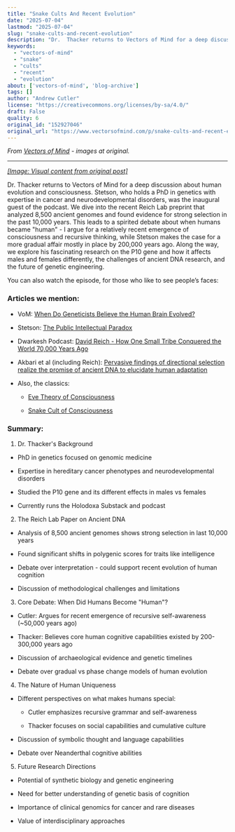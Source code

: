 ```yaml
---
title: "Snake Cults And Recent Evolution"
date: "2025-07-04"
lastmod: "2025-07-04"
slug: "snake-cults-and-recent-evolution"
description: "Dr.  Thacker returns to Vectors of Mind for a deep discussion about human evolution and consciousness. Stetson, who holds a PhD in genetics with expertise in cancer and neurodevelopmental disorders, w..."
keywords:
  - "vectors-of-mind"
  - "snake"
  - "cults"
  - "recent"
  - "evolution"
about: ['vectors-of-mind', 'blog-archive']
tags: []
author: "Andrew Cutler"
license: "https://creativecommons.org/licenses/by-sa/4.0/"
draft: False
quality: 6
original_id: "152927046"
original_url: "https://www.vectorsofmind.com/p/snake-cults-and-recent-evolution"
---
```

*From [Vectors of Mind](https://www.vectorsofmind.com/p/snake-cults-and-recent-evolution) - images at original.*

---

[*[Image: Visual content from original post]*](https://substackcdn.com/image/fetch/$s_!7jEs!,f_auto,q_auto:good,fl_progressive:steep/https%3A%2F%2Fsubstack-post-media.s3.amazonaws.com%2Fpublic%2Fimages%2F136d334f-e227-49f5-b3cb-e4b558622f83_1792x1024.heic)

Dr.  Thacker returns to Vectors of Mind for a deep discussion about human evolution and consciousness. Stetson, who holds a PhD in genetics with expertise in cancer and neurodevelopmental disorders, was the inaugural guest of the podcast. We dive into the recent Reich Lab preprint that analyzed 8,500 ancient genomes and found evidence for strong selection in the past 10,000 years. This leads to a spirited debate about when humans became "human" - I argue for a relatively recent emergence of consciousness and recursive thinking, while Stetson makes the case for a more gradual affair mostly in place by 200,000 years ago. Along the way, we explore his fascinating research on the P10 gene and how it affects males and females differently, the challenges of ancient DNA research, and the future of genetic engineering.

You can also watch the episode, for those who like to see people’s faces:

### Articles we mention:


  * VoM: [When Do Geneticists Believe the Human Brain Evolved?](https://www.vectorsofmind.com/p/when-do-geneticists-believe-the-human)

  * Stetson: [The Public Intellectual Paradox](https://stetson.substack.com/p/the-public-intellectual-paradox)

  * Dwarkesh Podcast: [David Reich - How One Small Tribe Conquered the World 70,000 Years Ago](https://www.dwarkeshpatel.com/p/david-reich)

  * Akbari et al (including Reich): [Pervasive findings of directional selection realize the promise of ancient DNA to elucidate human adaptation](https://www.biorxiv.org/content/10.1101/2024.09.14.613021v1.supplementary-material)

  * Also, the classics:

    * [Eve Theory of Consciousness](https://www.google.com/search?client=safari&rls=en&q=eve+theory+of+consciousness+v3&ie=UTF-8)

    * [Snake Cult of Consciousness](https://www.vectorsofmind.com/p/the-snake-cult-of-consciousness)




### Summary:


  1. Dr. Thacker's Background



  * PhD in genetics focused on genomic medicine

  * Expertise in hereditary cancer phenotypes and neurodevelopmental disorders

  * Studied the P10 gene and its different effects in males vs females

  * Currently runs the Holodoxa Substack and podcast



  2. The Reich Lab Paper on Ancient DNA



  * Analysis of 8,500 ancient genomes shows strong selection in last 10,000 years

  * Found significant shifts in polygenic scores for traits like intelligence

  * Debate over interpretation - could support recent evolution of human cognition

  * Discussion of methodological challenges and limitations



  3. Core Debate: When Did Humans Become "Human"?



  * Cutler: Argues for recent emergence of recursive self-awareness (~50,000 years ago)

  * Thacker: Believes core human cognitive capabilities existed by 200-300,000 years ago

  * Discussion of archaeological evidence and genetic timelines

  * Debate over gradual vs phase change models of human evolution



  4. The Nature of Human Uniqueness



  * Different perspectives on what makes humans special:

    * Cutler emphasizes recursive grammar and self-awareness

    * Thacker focuses on social capabilities and cumulative culture

  * Discussion of symbolic thought and language capabilities

  * Debate over Neanderthal cognitive abilities



  5. Future Research Directions



  * Potential of synthetic biology and genetic engineering

  * Need for better understanding of genetic basis of cognition

  * Importance of clinical genomics for cancer and rare diseases

  * Value of interdisciplinary approaches




